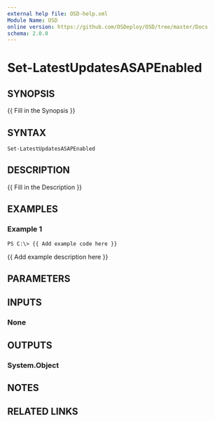```yaml
---
external help file: OSD-help.xml
Module Name: OSD
online version: https://github.com/OSDeploy/OSD/tree/master/Docs
schema: 2.0.0
---
```


# Set-LatestUpdatesASAPEnabled

## SYNOPSIS
{{ Fill in the Synopsis }}

## SYNTAX

```
Set-LatestUpdatesASAPEnabled
```

## DESCRIPTION
{{ Fill in the Description }}

## EXAMPLES

### Example 1
```
PS C:\> {{ Add example code here }}
```

{{ Add example description here }}

## PARAMETERS

## INPUTS

### None
## OUTPUTS

### System.Object
## NOTES

## RELATED LINKS
